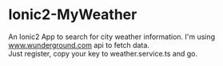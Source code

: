 # Ionic2-MyWeather
An Ionic2 App to search for city weather information. I'm using www.wunderground.com api to fetch data.<br/> 
Just register, copy your key to weather.service.ts and go.


